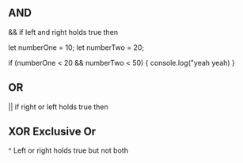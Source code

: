 ## AND

&& if left and right holds true then

let numberOne = 10;
let numberTwo = 20;

if (numberOne < 20 && numberTwo < 50)
{
    console.log("yeah yeah)
}


## OR

|| if right or left holds true then

## XOR Exclusive Or
^ Left or right holds true but not both

